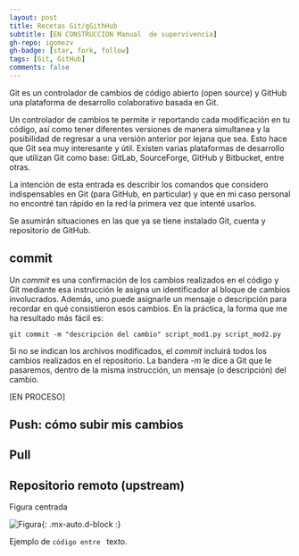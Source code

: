 ```yaml
---
layout: post
title: Recetas Git/gGithHub
subtitle: [EN CONSTRUCCION Manual  de supervivencia]
gh-repo: igomezv
gh-badge: [star, fork, follow]
tags: [Git, GitHub]
comments: false
---
```


Git es un controlador de cambios de código abierto (open source) y GitHub una plataforma de desarrollo colaborativo basada en Git. 

Un controlador de cambios te permite ir reportando cada modificación en tu código, así como tener diferentes versiones de manera simultanea y la posibilidad de regresar a una versión anterior por lejana que sea. Esto hace que Git sea muy interesante y útil. Existen varias plataformas de desarrollo que utilizan Git como base: GitLab, SourceForge, GitHub y Bitbucket, entre otras. 

La intención de esta entrada es describir los comandos que considero indispensables en Git (para GitHub, en particular) y que en mi caso personal no encontré tan rápido en la red la primera vez que intenté usarlos. 

Se asumirán situaciones en las que ya se tiene instalado Git, cuenta y repositorio de GitHub. 

## commit

Un *commit* es una confirmación de los cambios realizados en el código y Git mediante esa instrucción le asigna un identificador al bloque de cambios involucrados. Además, uno puede asignarle un mensaje o descripción para recordar en qué consistieron esos cambios. En la práctica, la forma que me ha resultado más fácil es: 

```{r, engine='bash', count_lines}
git commit -m "descripción del cambio" script_mod1.py script_mod2.py
```
Si no se indican los archivos modificados, el *commit* incluirá todos los cambios realizados en el repositorio. La bandera *-m* le dice a Git que le pasaremos, dentro de la misma instrucción, un mensaje (o descripción) del cambio. 

[EN PROCESO]

## Push: cómo subir mis cambios

## Pull

## Repositorio remoto (upstream)

Figura centrada

![Figura](https://igomezv.github.io/assets/img/avatar-icon.png){: .mx-auto.d-block :}


Ejemplo de <code>código entre </code> texto.




<!--stackedit_data:
eyJoaXN0b3J5IjpbLTU2NzE1NzI1M119
-->